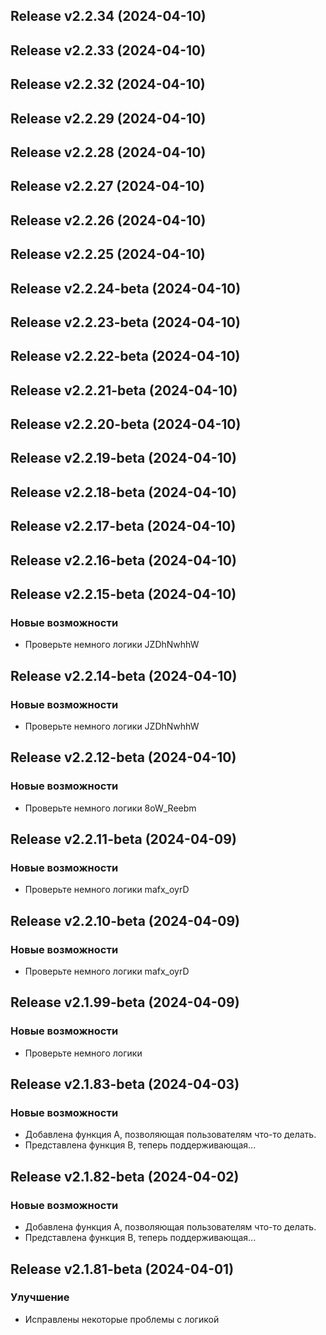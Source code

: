 ## Release v2.2.34 (2024-04-10)

## Release v2.2.33 (2024-04-10)

## Release v2.2.32 (2024-04-10)

## Release v2.2.29 (2024-04-10)

## Release v2.2.28 (2024-04-10)

## Release v2.2.27 (2024-04-10)

## Release v2.2.26 (2024-04-10)

## Release v2.2.25 (2024-04-10)

## Release v2.2.24-beta (2024-04-10)

## Release v2.2.23-beta (2024-04-10)

## Release v2.2.22-beta (2024-04-10)

## Release v2.2.21-beta (2024-04-10)

## Release v2.2.20-beta (2024-04-10)

## Release v2.2.19-beta (2024-04-10)

## Release v2.2.18-beta (2024-04-10)

## Release v2.2.17-beta (2024-04-10)

## Release v2.2.16-beta (2024-04-10)

## Release v2.2.15-beta (2024-04-10)

### Новые возможности

- Проверьте немного логики JZDhNwhhW

## Release v2.2.14-beta (2024-04-10)

### Новые возможности

- Проверьте немного логики JZDhNwhhW

## Release v2.2.12-beta (2024-04-10)

### Новые возможности

- Проверьте немного логики 8oW_Reebm

## Release v2.2.11-beta (2024-04-09)

### Новые возможности

- Проверьте немного логики mafx_oyrD

## Release v2.2.10-beta (2024-04-09)

### Новые возможности

- Проверьте немного логики mafx_oyrD

## Release v2.1.99-beta (2024-04-09)

### Новые возможности

- Проверьте немного логики

## Release v2.1.83-beta (2024-04-03)

### Новые возможности

- Добавлена ​​функция А, позволяющая пользователям что-то делать.
- Представлена ​​функция B, теперь поддерживающая...

## Release v2.1.82-beta (2024-04-02)

### Новые возможности

- Добавлена ​​функция А, позволяющая пользователям что-то делать.
- Представлена ​​функция B, теперь поддерживающая...

## Release v2.1.81-beta (2024-04-01)

### Улучшение

- Исправлены некоторые проблемы с логикой
